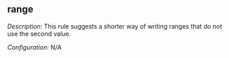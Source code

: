 ## range

_Description_: This rule suggests a shorter way of writing ranges that do not use the second value.

_Configuration_: N/A
